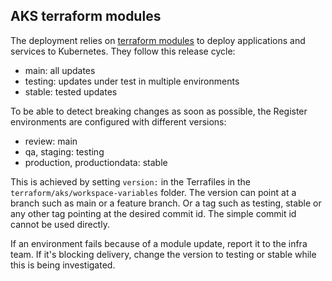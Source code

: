 ## AKS terraform modules

The deployment relies on [terraform modules](https://github.com/DFE-Digital/terraform-modules/) to deploy applications and services to Kubernetes.
They follow this release cycle:
- main: all updates
- testing: updates under test in multiple environments
- stable: tested updates

To be able to detect breaking changes as soon as possible, the Register environments are configured with different versions:
- review: main
- qa, staging: testing
- production, productiondata: stable

This is achieved by setting `version:` in the Terrafiles in the `terraform/aks/workspace-variables` folder. The version can point at a branch such as
main or a feature branch. Or a tag such as testing, stable or any other tag pointing at the desired commit id. The simple commit id cannot be used directly.

If an environment fails because of a module update, report it to the infra team. If it's blocking delivery, change the version to testing or stable
while this is being investigated.
